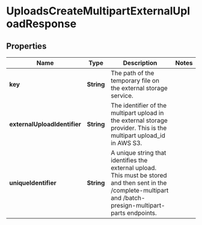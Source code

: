 

# UploadsCreateMultipartExternalUploadResponse


## Properties

| Name | Type | Description | Notes |
|------------ | ------------- | ------------- | -------------|
|**key** | **String** | The path of the temporary file on the external storage service. |  |
|**externalUploadIdentifier** | **String** | The identifier of the multipart upload in the external storage provider. This is the multipart upload_id in AWS S3. |  |
|**uniqueIdentifier** | **String** | A unique string that identifies the external upload. This must be stored and then sent in the /complete-multipart and /batch-presign-multipart-parts endpoints. |  |



